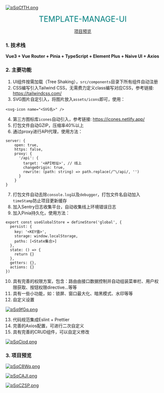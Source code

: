 [![pSqCfTH.png](https://s1.ax1x.com/2023/02/17/pSqCfTH.png)](https://imgse.com/i/pSqCfTH)

<span style="color: teal; font-size: 25px; text-align: center; display: block; width:100%">TEMPLATE-MANAGE-UI</span>

<div align=center><a href="https://template.xiaomiaolxy.cn/">项目预览</a></div>

### 1. 技术栈

**Vue3 + Vue Router + Pinia + TypeScript + Element Plus + Naive UI + Axios**

### 2. 主要功能

1. UI组件按需加载（Tree Shaking），`src/components`目录下所有组件自动注册
2. CSS编写引入Tailwind CSS，无需费力定义class编写对应CSS，参考链接: https://tailwindcss.com/
3. SVG图片自定引入，将图片放入`assets/icons`即可，使用：

```
<svg-icon name="<SVG名>" />
```

4. 第三方图标库`icones`自动引入，参考链接: https://icones.netlify.app/
5. 打包文件自动GZIP，压缩率40%以上
6. 通过proxy进行API代理，使用方法：

```
server: {
    open: true,
    https: false,
    proxy: {
      '/api': {
        target: '<API地址>', // 线上
        changeOrigin: true,
        rewrite: (path: string) => path.replace(/^\/api/, '')
      }
    }
}
```

7. 打包文件自动去除`console.log`以及`debugger`，打包文件名自动加入`timeStamp`防止项目更新缓存
8. 加入Sentry日志收集平台，自动收集线上环境错误日志
9. 加入Pinia持久化，使用方法：

```
export const useGlobalStore = defineStore('global', {
  persist: {
    key: '<KEY值>',
    storage: window.localStorage,
    paths: [<State集合>]
  },
  state: () => {
    return {}
  },
  getters: {},
  actions: {}
})
```

10. 具有完善的权限方案，包含：路由由接口数据控制并自动组装菜单栏、用户权限获取、按钮权限directive...等等
11. 具有一些小功能，如：锁屏、窗口最大化、暗黑模式、水印等等
12. 自定义设置

[![pSq9fGq.png](https://s1.ax1x.com/2023/02/17/pSq9fGq.png)](https://imgse.com/i/pSq9fGq)

13. 代码规范集成Eslint + Prettier
14. 完善的Axios配置，可进行二次自定义
15. 具有完善的CRUD组件，可以自定义修改

[![pSqCiod.png](https://s1.ax1x.com/2023/02/17/pSqCiod.png)](https://imgse.com/i/pSqCiod)

### 3. 项目预览

[![pSqC8Wq.png](https://s1.ax1x.com/2023/02/17/pSqC8Wq.png)](https://imgse.com/i/pSqC8Wq)

[![pSqCAJI.png](https://s1.ax1x.com/2023/02/17/pSqCAJI.png)](https://imgse.com/i/pSqCAJI)

[![pSqCZSP.png](https://s1.ax1x.com/2023/02/17/pSqCZSP.png)](https://imgse.com/i/pSqCZSP)